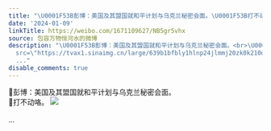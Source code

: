 ```yaml
---
title: "\U0001F53B彭博：美国及其盟国就和平计划与乌克兰秘密会面。\U0001F53B打不动咯。 [图片]"
date: '2024-01-09'
linkTitle: https://weibo.com/1671109627/NB5gr5vhx
source: 包容万物恒河水的微博
description: "\U0001F53B彭博：美国及其盟国就和平计划与乌克兰秘密会面。<br>\U0001F53B打不动咯。 <img style=\"\"
  src=\"https://tvax1.sinaimg.cn/large/639b1bfbly1hlnp24jlmmj20zk0k210q.jpg\" referrerpolicy=\"no-referrer\"><br><br>
  ..."
disable_comments: true
---
```

🔻彭博：美国及其盟国就和平计划与乌克兰秘密会面。<br>🔻打不动咯。 <img style="" src="https://tvax1.sinaimg.cn/large/639b1bfbly1hlnp24jlmmj20zk0k210q.jpg" referrerpolicy="no-referrer"><br><br> ...